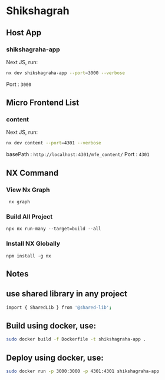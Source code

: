 # Shikshagrah

## Host App

### shikshagraha-app

Next JS, run:

```sh
nx dev shikshagraha-app --port=3000 --verbose
```

Port : `3000`

##

## Micro Frontend List

### content

Next JS, run:

```sh
nx dev content --port=4301 --verbose
```

basePath : `http://localhost:4301/mfe_content/`
Port : `4301`

##

## NX Command

### View Nx Graph

` nx graph`

### Build All Project

`npx nx run-many --target=build --all`

### Install NX Globally

`npm install -g nx`

## Notes

## use shared library in any project

```sh
import { SharedLib } from '@shared-lib';
```

## Build using docker, use:

```sh
sudo docker build -f Dockerfile -t shikshagraha-app .
```

## Deploy using docker, use:

```sh
sudo docker run -p 3000:3000 -p 4301:4301 shikshagraha-app
```
   
